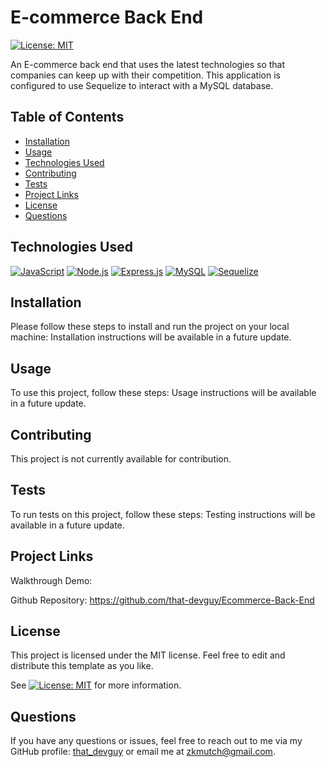 # E-commerce Back End
[![License: MIT](https://img.shields.io/badge/License-MIT-yellow.svg)](https://opensource.org/licenses/MIT)
  
An E-commerce back end that uses the latest technologies so that companies can keep up with their competition. This application is configured to use Sequelize to interact with a MySQL database.
  
  
## Table of Contents

- [Installation](#installation)
- [Usage](#usage)
- [Technologies Used](#technologies-used)
- [Contributing](#contributing)
- [Tests](#tests)
- [Project Links](#project-links)
- [License](#license)
- [Questions](#questions)

## Technologies Used

[![JavaScript](https://img.shields.io/badge/JavaScript-ES6+-yellow)](https://www.ecma-international.org/ecma-262/)
[![Node.js](https://img.shields.io/badge/Node.js-v14.15.5-green)](https://nodejs.org/)
[![Express.js](https://img.shields.io/badge/Express.js-v4.17.1-lightgrey)](https://expressjs.com/)
[![MySQL](https://img.shields.io/badge/MySQL-v8.0-blue)](https://www.mysql.com/)
[![Sequelize](https://img.shields.io/badge/Sequelize-v6.6.2-blueviolet)](https://sequelize.org/)

## Installation

Please follow these steps to install and run the project on your local machine:
Installation instructions will be available in a future update.
  
## Usage
  
To use this project, follow these steps:
Usage instructions will be available in a future update.

## Contributing

This project is not currently available for contribution.


## Tests

To run tests on this project, follow these steps:
Testing instructions will be available in a future update.
  
## Project Links
  
Walkthrough Demo:

Github Repository: https://github.com/that-devguy/Ecommerce-Back-End

## License

This project is licensed under the MIT license. Feel free to edit and distribute this template as you like.

See [![License: MIT](https://img.shields.io/badge/License-MIT-yellow.svg)](https://opensource.org/licenses/MIT) for more information.

## Questions

If you have any questions or issues, feel free to reach out to me via my GitHub profile: [that_devguy](https://github.com/that_devguy) or email me at zkmutch@gmail.com.
